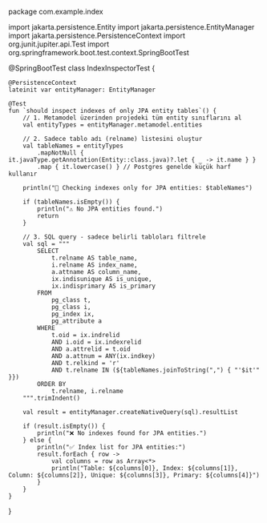 package com.example.index

import jakarta.persistence.Entity
import jakarta.persistence.EntityManager
import jakarta.persistence.PersistenceContext
import org.junit.jupiter.api.Test
import org.springframework.boot.test.context.SpringBootTest

@SpringBootTest
class IndexInspectorTest {

    @PersistenceContext
    lateinit var entityManager: EntityManager

    @Test
    fun `should inspect indexes of only JPA entity tables`() {
        // 1. Metamodel üzerinden projedeki tüm entity sınıflarını al
        val entityTypes = entityManager.metamodel.entities

        // 2. Sadece tablo adı (relname) listesini oluştur
        val tableNames = entityTypes
            .mapNotNull { it.javaType.getAnnotation(Entity::class.java)?.let { _ -> it.name } }
            .map { it.lowercase() } // Postgres genelde küçük harf kullanır

        println("🎯 Checking indexes only for JPA entities: $tableNames")

        if (tableNames.isEmpty()) {
            println("⚠️ No JPA entities found.")
            return
        }

        // 3. SQL query - sadece belirli tabloları filtrele
        val sql = """
            SELECT 
                t.relname AS table_name,
                i.relname AS index_name,
                a.attname AS column_name,
                ix.indisunique AS is_unique,
                ix.indisprimary AS is_primary
            FROM 
                pg_class t,
                pg_class i,
                pg_index ix,
                pg_attribute a
            WHERE 
                t.oid = ix.indrelid
                AND i.oid = ix.indexrelid
                AND a.attrelid = t.oid
                AND a.attnum = ANY(ix.indkey)
                AND t.relkind = 'r'
                AND t.relname IN (${tableNames.joinToString(",") { "'$it'" }})
            ORDER BY
                t.relname, i.relname
        """.trimIndent()

        val result = entityManager.createNativeQuery(sql).resultList

        if (result.isEmpty()) {
            println("❌ No indexes found for JPA entities.")
        } else {
            println("✅ Index list for JPA entities:")
            result.forEach { row ->
                val columns = row as Array<*>
                println("Table: ${columns[0]}, Index: ${columns[1]}, Column: ${columns[2]}, Unique: ${columns[3]}, Primary: ${columns[4]}")
            }
        }
    }
}
